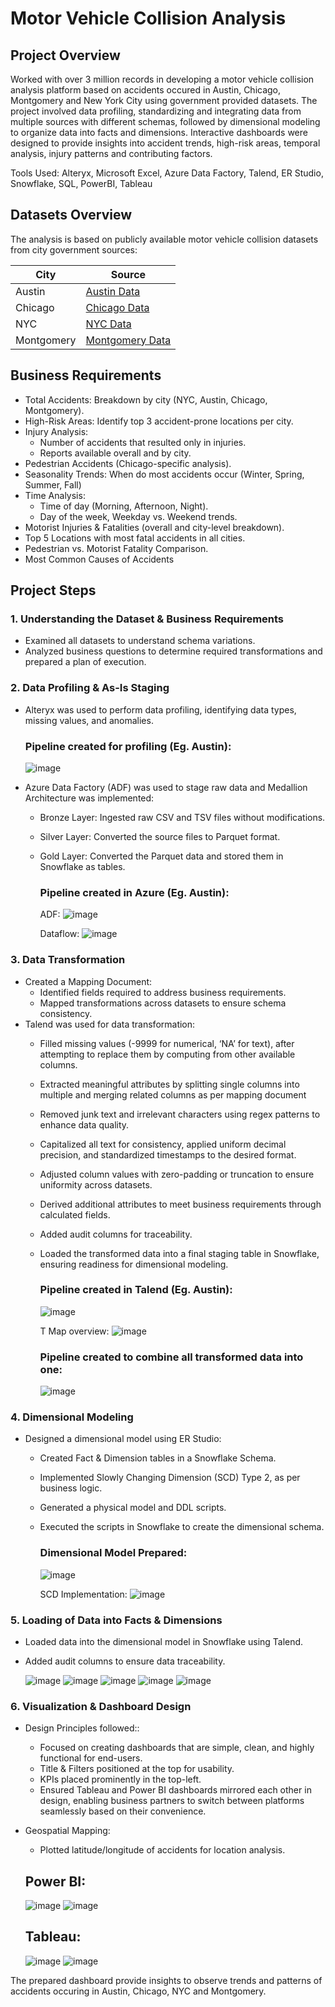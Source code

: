 # Motor Vehicle Collision Analysis

## Project Overview
Worked with over 3 million records in developing a motor vehicle collision analysis platform based on accidents occured in Austin, Chicago, Montgomery and New York City using government provided datasets. The project involved data profiling, standardizing and integrating data from multiple sources with different schemas, followed by dimensional modeling to organize data into facts and dimensions. Interactive dashboards were designed to provide insights into accident trends, high-risk areas, temporal analysis, injury patterns and contributing factors.

Tools Used: Alteryx, Microsoft Excel, Azure Data Factory, Talend, ER Studio, Snowflake, SQL, PowerBI, Tableau 


## Datasets Overview
The analysis is based on publicly available motor vehicle collision datasets from city government sources:  


| City      | Source |
|--------------|------------|
| Austin   | [Austin Data](https://data.austintexas.gov/Transportation-and-Mobility/Austin-Crash-Report-Data-Crash-Level-Records/y2wy-tgr5/about_data) |
| Chicago  | [Chicago Data](https://data.cityofchicago.org/Transportation/Traffic-Crashes-Crashes/85ca-t3if/about_data) |
| NYC      | [NYC Data](https://data.cityofnewyork.us/Public-Safety/Motor-Vehicle-Collisions-Crashes/h9gi-nx95/about_data) |
| Montgomery | [Montgomery Data](https://data.montgomerycountymd.gov/Public-Safety/Crash-Reporting-Incidents-Data/bhju-22kf/about_data) |


## Business Requirements

- Total Accidents: Breakdown by city (NYC, Austin, Chicago, Montgomery).
- High-Risk Areas: Identify top 3 accident-prone locations per city.
- Injury Analysis:
  - Number of accidents that resulted only in injuries.
  - Reports available overall and by city.
- Pedestrian Accidents (Chicago-specific analysis).
- Seasonality Trends: When do most accidents occur (Winter, Spring, Summer, Fall)
- Time Analysis:
  - Time of day (Morning, Afternoon, Night).
  - Day of the week, Weekday vs. Weekend trends.
- Motorist Injuries & Fatalities (overall and city-level breakdown).
- Top 5 Locations with most fatal accidents in all cities.
- Pedestrian vs. Motorist Fatality Comparison.
- Most Common Causes of Accidents

## Project Steps
### 1. Understanding the Dataset & Business Requirements
- Examined all datasets to understand schema variations.
- Analyzed business questions to determine required transformations and prepared a plan of execution.

### 2. Data Profiling & As-Is Staging
- Alteryx was used to perform data profiling, identifying data types, missing values, and anomalies.
    ### Pipeline created for profiling (Eg. Austin):
    ![image](https://github.com/user-attachments/assets/ba96054a-7e28-4796-878e-9ffb6f046b0c)


- Azure Data Factory (ADF) was used to stage raw data and Medallion Architecture was implemented:
  - Bronze Layer: Ingested raw CSV and TSV files without modifications.
  - Silver Layer: Converted the source files to Parquet format.
  - Gold Layer: Converted the Parquet data and stored them in Snowflake as tables.
    ### Pipeline created in Azure (Eg. Austin):
    ADF:
    ![image](https://github.com/user-attachments/assets/83373a8a-6af5-4a99-9bc4-cfd8804becf8)

    Dataflow:
    ![image](https://github.com/user-attachments/assets/31c13bd5-228e-4631-9ed2-55f2d16cc169)



### 3. Data Transformation
- Created a Mapping Document:
  - Identified fields required to address business requirements.
  - Mapped transformations across datasets to ensure schema consistency.
- Talend was used for data transformation:
  - Filled missing values (-9999 for numerical, ‘NA’ for text), after attempting to replace them by computing from other available columns.
  - Extracted meaningful attributes by splitting single columns into multiple and merging related columns as per mapping document
  - Removed junk text and irrelevant characters using regex patterns to enhance data quality.
  - Capitalized all text for consistency, applied uniform decimal precision, and standardized timestamps to the desired format.
  - Adjusted column values with zero-padding or truncation to ensure uniformity across datasets.
  - Derived additional attributes to meet business requirements through calculated fields.
  - Added audit columns for traceability.
  - Loaded the transformed data into a final staging table in Snowflake, ensuring readiness for dimensional modeling.
    ### Pipeline created in Talend (Eg. Austin):
    ![image](https://github.com/user-attachments/assets/93fe10ae-aa27-4f08-be0a-cef8cc7460ae)

    T Map overview:
    ![image](https://github.com/user-attachments/assets/7a789439-362e-40b1-ba33-85600fea646d)

    ### Pipeline created to combine all transformed data into one:
    ![image](https://github.com/user-attachments/assets/f7f87233-f12d-4a9f-bc3c-da08186c40bc)


### 4. Dimensional Modeling
- Designed a dimensional model using ER Studio:
  - Created Fact & Dimension tables in a Snowflake Schema.
  - Implemented Slowly Changing Dimension (SCD) Type 2, as per business logic.
  - Generated a physical model and DDL scripts.
  - Executed the scripts in Snowflake to create the dimensional schema.
    
    ### Dimensional Model Prepared:
    ![image](https://github.com/user-attachments/assets/f478a499-82a6-4639-a9b3-22d03a61cc0f)

    SCD Implementation:
    ![image](https://github.com/user-attachments/assets/5b9dd2e3-9673-491d-9b86-dd04cfb6486f)


    
### 5. Loading of Data into Facts & Dimensions
- Loaded data into the dimensional model in Snowflake using Talend.
- Added audit columns to ensure data traceability.

  ![image](https://github.com/user-attachments/assets/b1cb6ebe-c164-4042-b2ef-749ea3e5beba)
  ![image](https://github.com/user-attachments/assets/0871a1de-7c8c-47d8-b3f1-bfa06d949c87)
  ![image](https://github.com/user-attachments/assets/8ab03dbb-b09b-4255-828d-5ff8748dc1fe)
  ![image](https://github.com/user-attachments/assets/9ec4059c-72ee-4390-8a6a-2bada9231cb2)
  ![image](https://github.com/user-attachments/assets/c6478c67-0769-479a-b8ea-13292726cd99)


### 6. Visualization & Dashboard Design
- Design Principles followed::
  -  Focused on creating dashboards that are simple, clean, and highly functional for end-users.
  - Title & Filters positioned at the top for usability.
  - KPIs placed prominently in the top-left.
  - Ensured Tableau and Power BI dashboards mirrored each other in design, enabling business partners to switch between platforms seamlessly based on their convenience.
- Geospatial Mapping:
  - Plotted latitude/longitude of accidents for location analysis.
  ## Power BI:

  ![image](https://github.com/user-attachments/assets/2a48d215-18eb-4c43-b7f2-edc0b5b32248)
  ![image](https://github.com/user-attachments/assets/083d8d68-c3e6-4064-a108-a6a14576cd74)

  ## Tableau:
  
  ![image](https://github.com/user-attachments/assets/de680c12-9532-4462-a855-02eee9671b30)
  ![image](https://github.com/user-attachments/assets/68a5ef2f-e196-4ef7-b9da-a41a59e37111)

The prepared dashboard provide insights to observe trends and patterns of accidents occuring in Austin, Chicago, NYC and Montgomery.
